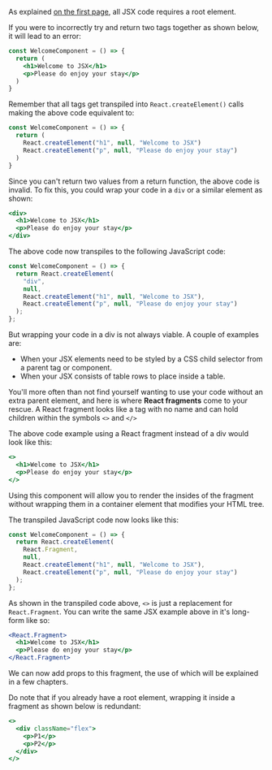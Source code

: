 As explained
[on the first page](https://courses.bigbinaryacademy.com/learn-react/your-first-component/basics-of-jsx/),
all JSX code requires a root element.

If you were to incorrectly try and return two tags together as shown below, it
will lead to an error:

```jsx
const WelcomeComponent = () => {
  return (
    <h1>Welcome to JSX</h1>
    <p>Please do enjoy your stay</p>
  )
}
```

Remember that all tags get transpiled into `React.createElement()` calls making
the above code equivalent to:

```jsx
const WelcomeComponent = () => {
  return (
    React.createElement("h1", null, "Welcome to JSX")
    React.createElement("p", null, "Please do enjoy your stay")
  )
}
```

Since you can't return two values from a return function, the above code is
invalid. To fix this, you could wrap your code in a `div` or a similar element
as shown:

```jsx
<div>
  <h1>Welcome to JSX</h1>
  <p>Please do enjoy your stay</p>
</div>
```

The above code now transpiles to the following JavaScript code:

```jsx
const WelcomeComponent = () => {
  return React.createElement(
    "div",
    null,
    React.createElement("h1", null, "Welcome to JSX"),
    React.createElement("p", null, "Please do enjoy your stay")
  );
};
```

But wrapping your code in a div is not always viable. A couple of examples are:

- When your JSX elements need to be styled by a CSS child selector from a parent
  tag or component.
- When your JSX consists of table rows to place inside a table.

You'll more often than not find yourself wanting to use your code without an
extra parent element, and here is where **React fragments** come to your rescue.
A React fragment looks like a tag with no name and can hold children within the
symbols `<>` and `</>`

The above code example using a React fragment instead of a div would look like
this:

```jsx
<>
  <h1>Welcome to JSX</h1>
  <p>Please do enjoy your stay</p>
</>
```

Using this component will allow you to render the insides of the fragment
without wrapping them in a container element that modifies your HTML tree.

The transpiled JavaScript code now looks like this:

```jsx
const WelcomeComponent = () => {
  return React.createElement(
    React.Fragment,
    null,
    React.createElement("h1", null, "Welcome to JSX"),
    React.createElement("p", null, "Please do enjoy your stay")
  );
};
```

As shown in the transpiled code above, `<>` is just a replacement for
`React.Fragment`. You can write the same JSX example above in it's long-form
like so:

```jsx
<React.Fragment>
  <h1>Welcome to JSX</h1>
  <p>Please do enjoy your stay</p>
</React.Fragment>
```

We can now add props to this fragment, the use of which will be explained in a
few chapters.

Do note that if you already have a root element, wrapping it inside a fragment
as shown below is redundant:

```jsx
<>
  <div className="flex">
    <p>P1</p>
    <p>P2</p>
  </div>
</>
```
